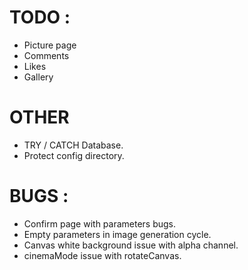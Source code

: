 # TODO :

- Picture page
- Comments
- Likes
- Gallery

# OTHER

- TRY / CATCH Database.
- Protect config directory.

# BUGS :

- Confirm page with parameters bugs.
- Empty parameters in image generation cycle.
- Canvas white background issue with alpha channel.
- cinemaMode issue with rotateCanvas.
